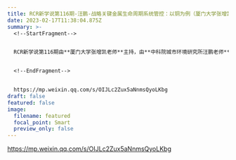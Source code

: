 ```yaml
---
title: RCR新学说第116期-汪鹏-战略关键金属生命周期系统管控：以铜为例（厦门大学张增凯主持）
date: 2023-02-17T11:38:04.875Z
summary: >-
  <!--StartFragment-->


  RCR新学说第116期由**厦门大学张增凯老师**主持，由**中科院城市环境研究所汪鹏老师**解说文章：**“Mapping China's copper cycle from 1950–2015: Role of international trade and secondary resources（战略关键金属生命周期系统管控：以铜为例）”**。  


  <!--EndFragment-->


  https://mp.weixin.qq.com/s/OIJLc2Zux5aNnmsQyoLKbg
draft: false
featured: false
image:
  filename: featured
  focal_point: Smart
  preview_only: false
---
```

<https://mp.weixin.qq.com/s/OIJLc2Zux5aNnmsQyoLKbg>
